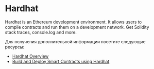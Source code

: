 # Hardhat

Hardhat is an Ethereum development environment. It allows users to compile contracts and run them on a development network. Get Solidity stack traces, console.log and more.

Для получения дополнительной информации посетите следующие ресурсы:

- [Hardhat Overview](https://hardhat.org/hardhat-runner/docs/getting-started#overview)
- [Build and Deploy Smart Contracts using Hardhat](https://youtu.be/GBc3lBrXEBo)
